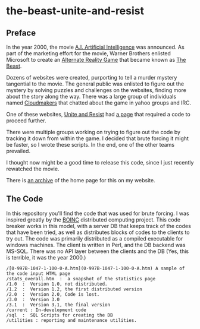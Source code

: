 # the-beast-unite-and-resist

## Preface

In the year 2000, the movie [A.I. Artificial Intelligence](https://www.imdb.com/title/tt0212720/)
was announced.  As part of the marketing effort for the movie, Warner Brothers enlisted Microsoft
to create an [Alternate Reality Game](https://en.wikipedia.org/wiki/Alternate_reality_game)
that became known as [The Beast](https://en.wikipedia.org/wiki/The_Beast_(game)).

Dozens of websites were created, purporting to tell a murder mystery tangential to the movie.
The general public was enlisted to figure out the mystery by solving puzzles and challenges
on the websites, finding more about the story along the way.  There was a large group of individuals
named [Cloudmakers](https://web.archive.org/web/20011018165712/http://www.cloudmakers.org/)
that chatted about the game in yahoo groups and IRC.

One of these websites, [Unite and Resist](http://unite-and-resist.org/) had
[a page](0-997B-1047-1-100-0-A.htm) that required a code to proceed further.

There were multiple groups working on trying to figure out the code by tracking it
down from within the game.  I decided that brute forcing it might be faster, so I wrote
these scripts.  In the end, one of the other teams prevailed.

I thought now might be a good time to release this code, since I just recently rewatched the movie.

There is [an archive](https://web.archive.org/web/20010624120143/http://www.perceive.net/cloudmakers/)
of the home page for this on my website.

## The Code

In this repository you'll find the code that was used for brute forcing.  I was inspired
greatly by the [BOINC](https://boinc.berkeley.edu) distributed computing project.  This code
breaker works in this model, with a server DB that keeps track of the codes that
have been tried, as well as distributes blocks of codes to the clients to try out.  The
code was primarily distributed as a compiled executable for windows machines.  The client
is written in Perl, and the DB backend was MS-SQL.  There was no API layer between the clients
and the DB (Yes, this is terrible, it was the year 2000.)

```
/[0-997B-1047-1-100-0-A.htm](0-997B-1047-1-100-0-A.htm) A sample of the code input HTML page
/stats_overall.htm  :  a snapshot of the statistics page
/1.0  :  Version 1.0, not distributed.
/1.2  :  Version 1.2, the first distributed version
/2.0  :  Version 2.0, Code is lost.
/3.0  :  Version 3.0
/3.1  :  Version 3.1, the final version
/current : In-development code
/sql  :  SQL Scripts for creating the DB
/utilities : reporting and maintenance utilities.
```